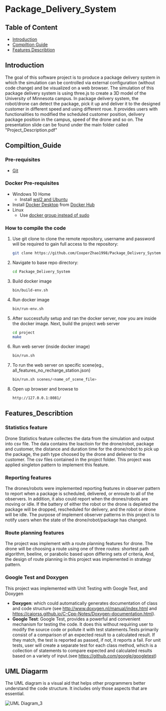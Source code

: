 # Package_Delivery_System


## Table of Content

- [Introduction](#Introduction)
- [Compiltion Guide](#Compiltion_Guide)
- [Features Describtion](#Features_Describtion)


## Introduction
The goal of this software project is to produce a package delivery system in which the simulation can be controlled via external configuration (without code change) and be visualized on a web browser. The simulation of this package delivery system is using three.js to create a 3D model of the University of Minnesota campus.
In package delivery system, the robot/drone can detect the package, pick it up and deliver it to the designed customer in different speed and using different roue. 
It provides users with functionalities to modified the scheduled customer position, delivery package position in the campus, speed of the drone and so on.
The presentation slide can be found under the main folder called "Project_Description.pdf"



## Compiltion_Guide


### Pre-requisites
  * [Git](https://git-scm.com/)

### Docker Pre-requisites
  * Windows 10 Home
    * Install [wsl2 and Ubuntu](https://www.youtube.com/watch?v=ilKQHAFeQR0&list=RDCMUCzLbHrU7U3cUDNQWWAqjceA&start_radio=1&t=7)
  * Install [Docker Desktop](https://hub.docker.com/?overlay=onboarding) from [Docker Hub](https://hub.docker.com/)
  * Linux
    * Use [docker group instead of sudo](https://www.digitalocean.com/community/tutorials/how-to-install-and-use-docker-on-ubuntu-18-04)



### How to compile the code
1. Use git clone to clone the remote repository, username and password will be required to gain full access to the repository:

    ```bash
    git clone https://github.com/CooperZhao1998/Package_Delivery_System.git
    ```
    
2. Navigate to base repo directory:

    ```bash
    cd Package_Delivery_System
    ```

3. Build docker image

    ```bash
    bin/build-env.sh
    ```

4. Run docker image

    ```bash
    bin/run-env.sh
    ```

5. After successfully setup and ran the docker server, now you are inside the docker image. 
Next, build the project web server

    ```bash
    cd project
    make
    ```
    
6. Run web server (inside docker image)

    ```bash
    bin/run.sh
    ```

7. To run the web server on specific scene(eg., all_features_no_recharge_station.json)
    
    ```bash
    bin/run.sh scenes/<name_of_scene_file>
    ```
8. Open up browser and browse to 

    ```bash
    http://127.0.0.1:8081/
    ```



## Features_Describtion

### Statistics feature 
Drone Statistics feature collectes the data from the simulation and output into csv file. The data contains the loactioin for the drone/robot, package and customer, the distance and duration time for the drone/robot to pick up the package, the path type choosed by the drone and deliever to the customer. The csv files contained in the project folder. This project was applied singleton pattern to implement this feature. 

### Reporting features
The drones/robots were implemented reporting features in observer pattern to report when a package is scheduled, delivered, or enroute to all of the observers.
In addition, it also could report when the drones/robots are moving or idle. If the battery of either the robot or the drone is depleted the package will be dropped, rescheduled for delivery, and the robot or drone will be idle. The purpose of implement observer patterns in this project is to notify users when the state of the drone/robot/package has changed.

### Route planning features
The project was implement with a route planning features for drone. The drone will be choosing a route using one of three routes: shortest path algorithm, beeline, or parabolic based upon differing sets of criteria, 
And, the design of route planning in this project was implemented in strategy pattern.

### Google Test and Doxygen
This project was implemented with Unit Testing with Google Test, and Doxygen 
- **Doxygen**: which could automatically generates documentation of class and code structure (see http://www.doxygen.nl/manual/index.html and https://caiorss.github.io/C-Cpp-Notes/Doxygen-documentation.html). 
- **Google Test**: Google Test, provides a powerful and convenient mechanism for testing the code. It does this without requiring user to modify the source code or pollute it with test statements.Tests primarily consist of a comparison of an expected result to a calculated result. If they match, the test is reported as passed, if not, it reports a fail. For unit tests, user will create a separate test for each class method, which is a collection of statements to compare expected and calculated results based on a variety of input.(see https://github.com/google/googletest)


## UML Diagarm
The UML diagram is a visual aid that helps other programmers better understand the code structure. It includes only those aspects that are essential.

![UML Diagram_3](https://user-images.githubusercontent.com/81413871/137817092-68e8a4a4-3e99-440b-839c-79cbab2268e3.png)

